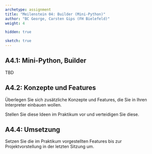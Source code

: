 ```yaml
---
archetype: assignment
title: "Meilenstein 04: Builder (Mini-Python)"
author: "BC George, Carsten Gips (FH Bielefeld)"
weight: 4

hidden: true

sketch: true
---
```



## A4.1: Mini-Python, Builder

TBD


## A4.2: Konzepte und Features

Überlegen Sie sich zusätzliche Konzepte und Features, die Sie in Ihren Interpreter
einbauen wollen.

Stellen Sie diese Ideen im Praktikum vor und verteidigen Sie diese.


## A4.4: Umsetzung

Setzen Sie die im Praktikum vorgestellten Features bis zur Projektvorstellung in der
letzten Sitzung um.
